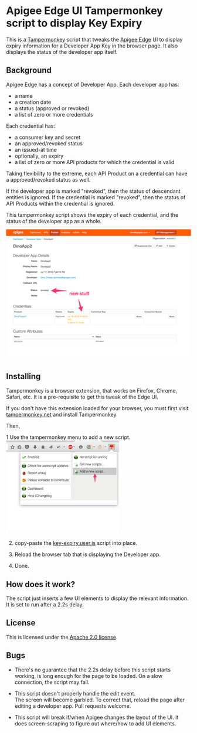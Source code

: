# Apigee Edge UI Tampermonkey script to display Key Expiry

This is a [Tampermonkey](https://tampermonkey.net/) script that tweaks
the [Apigee Edge](https://edge.apigee.com) UI to display expiry information for a Developer App Key in the browser
page.  It also displays the status of the developer app itself.

## Background

Apigee Edge has a concept of Developer App. Each developer app has:

* a name
* a creation date
* a status (approved or revoked)
* a list of zero or more credentials

Each credential has:

* a consumer key and secret
* an approved/revoked status
* an issued-at time
* optionally, an expiry
* a list of zero or more API products for which the credential is valid

Taking flexibility to the extreme, each API Product on a credential can have a approved/revoked status as well.

If the developer app is marked "revoked", then the status of descendant entities is ignored.
If the credential is marked "revoked", then the status of API Products within the credential is ignored.

This tampermonkey script shows the expiry of each credential, and the status of the developer app as a whole. 

![screengrab](img/tampermonkey-key-expiry-example-1.png)


## Installing

Tampermonkey is a browser extension, that works on Firefox, Chrome, Safari, etc. It is a pre-requisite to get this tweak of the Edge UI. 

If you don't have this extension loaded for your browser, you must first visit  [tampermonkey.net](https://tampermonkey.net/) and install Tampermonkey

Then, 

1 Use the tampermonkey menu to add a new script.
  <img src="img/tm-add-new-script.png" width='308px'>

2. copy-paste the [key-expiry.user.js](lib/key-expiry.user.js) script into place.

3. Reload the browser tab that is displaying the Developer app.

4. Done.


## How does it work?

The script just inserts a few UI elements to display the relevant information. 
It is set to run after a 2.2s delay. 


## License

This is licensed under the [Apache 2.0 license](LICENSE).


## Bugs

* There's no guarantee that the 2.2s delay before this script starts working, is
  long enough for the page to be loaded. On a slow connection, the script may fail. 

* This script doesn't properly handle the edit event.  
  The screen will become garbled. To correct that, reload the page after editing a developer app. Pull requests welcome.

* This script will break if/when Apigee changes the layout of the UI.
  It does screen-scraping to figure out where/how to add UI elements. 

